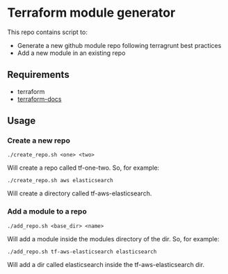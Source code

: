 # Terraform module generator

This repo contains script to:

- Generate a new github module repo following terragrunt best practices
- Add a new module in an existing repo

## Requirements

- terraform
- [terraform-docs](https://github.com/segmentio/terraform-docs)

## Usage

### Create a new repo

    ./create_repo.sh <one> <two>

Will create a repo called tf-one-two.
So, for example:

    ./create_repo.sh aws elasticsearch

Will create a directory called tf-aws-elasticsearch.

### Add a module to a repo

    ./add_repo.sh <base_dir> <name>

Will add a module inside the modules directory of the <name> dir.
So, for example:

    ./add_repo.sh tf-aws-elasticsearch elasticsearch

Will add a dir called elasticsearch inside the tf-aws-elasticsearch dir.
